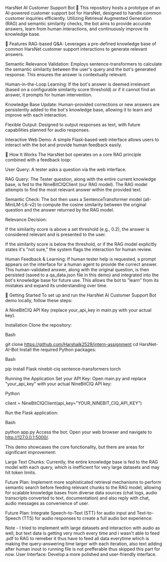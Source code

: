HarsNet AI Customer Support Bot 🤖
This repository hosts a prototype of an AI-powered customer support bot for HarsNet, designed to handle common customer inquiries efficiently. Utilizing Retrieval Augmented Generation (RAG) and semantic similarity checks, the bot aims to provide accurate answers, learn from human interactions, and continuously improve its knowledge base.

🌟 Features
RAG-based Q&A: Leverages a pre-defined knowledge base of common HarsNet customer support interactions to generate relevant answers.

Semantic Relevance Validation: Employs sentence-transformers to calculate the semantic similarity between the user's query and the bot's generated response. This ensures the answer is contextually relevant.

Human-in-the-Loop Learning: If the bot's answer is deemed irrelevant (based on a configurable similarity score threshold) or if it cannot find an answer, it prompts for human intervention.

Knowledge Base Update: Human-provided corrections or new answers are persistently added to the bot's knowledge base, allowing it to learn and improve with each interaction.

Flexible Output: Designed to output responses as text, with future capabilities planned for audio responses.

Interactive Web Demo: A simple Flask-based web interface allows users to interact with the bot and provide human feedback easily.

🧠 How It Works
The HarsNet bot operates on a core RAG principle combined with a feedback loop:

User Query: A tester asks a question via the web interface.

RAG Query: The Tester question, along with the entire current knowledge base, is fed to the NineBitCIQClient (our RAG model). The RAG model attempts to find the most relevant answer within the provided text.

Semantic Check: The bot then uses a SentenceTransformer model (all-MiniLM-L6-v2) to compute the cosine similarity between the original question and the answer returned by the RAG model.

Relevance Decision:

If the similarity score is above a set threshold (e.g., 0.2), the answer is considered relevant and is presented to the user.

If the similarity score is below the threshold, or if the RAG model explicitly states it's "not sure," the system flags the interaction for human review.

Human Feedback & Learning: If human tester help is requested, a prompt appears on the interface for a human agent to provide the correct answer. This human-validated answer, along with the original question, is then persisted (saved to a qa_data.json file in this demo) and integrated into the bot's knowledge base for future use. This allows the bot to "learn" from its mistakes and expand its understanding over time.

🚀 Getting Started
To set up and run the HarsNet AI Customer Support Bot demo locally, follow these steps:

A NineBitCIQ API Key (replace your_api_key in main.py with your actual key).

Installation
Clone the repository:

Bash

git clone https://github.com/Harshalk2529/intern-assignment
cd HarsNet-AI-Bot
Install the required Python packages:

Bash

pip install Flask ninebit-ciq sentence-transformers torch

Running the Application
Set your API Key:
Open main.py and replace "your_api_key" with your actual NineBitCIQ API key:

Python

client = NineBitCIQClient(api_key="YOUR_NINEBIT_CIQ_API_KEY")

Run the Flask application:

Bash

python app.py
Access the bot:
Open your web browser and navigate to http://127.0.0.1:5000/.


This demo showcases the core functionality, but there are areas for significant improvement:

Large Text Chunks: Currently, the entire knowledge base is fed to the RAG model with each query, which is inefficient for very large datasets and may hit token limits.
 
Future Plan: Implement more sophisticated retrieval mechanisms to perform semantic search before feeding relevant chunks to the RAG model, allowing for scalable knowledge bases from diverse data sources (chat logs, audio transcripts converted to text, documentation) and also reply with chat, audio messages as convenience of user.

Future Plan: Integrate Speech-to-Text (STT) for audio input and Text-to-Speech (TTS) for audio responses to create a full audio bot experience.

Note - I tried to implement with large datasets and interaction with audio as well, but text data is getting very much every time and i wasn't able to feed .pdf to RAG to remeber it thus have to feed all data everytime which is making the query-answering time larger with each iteration, also text adding after human inout to running file is not prefferable thus skipped this part for now.
User Interface: Develop a more polished and user-friendly interface.
